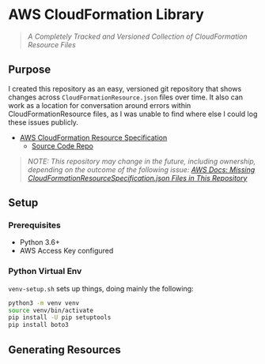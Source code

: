 # AWS CloudFormation Library

> *A Completely Tracked and Versioned Collection of CloudFormation Resource Files*

## Purpose

I created this repository as an easy, versioned git repository that shows changes across `CloudFormationResource.json` files over time. It also can work as a location for conversation around errors within CloudFormationResource files, as I was unable to find where else I could log these issues publicly.

* [AWS CloudFormation Resource Specification](https://docs.aws.amazon.com/AWSCloudFormation/latest/UserGuide/cfn-resource-specification.html)
  * [Source Code Repo](https://github.com/awsdocs/aws-cloudformation-user-guide/blob/master/doc_source/cfn-resource-specification.md)

> *NOTE: This repository may change in the future, including ownership, depending on the outcome of the following issue: [AWS Docs: Missing CloudFormationResourceSpecification.json Files in This Repository](https://github.com/awsdocs/aws-cloudformation-user-guide/issues/4)*

## Setup 

### Prerequisites

- Python 3.6+
- AWS Access Key configured

### Python Virtual Env

`venv-setup.sh` sets up things, doing mainly the following:

```bash
python3 -m venv venv
source venv/bin/activate
pip install -U pip setuptools
pip install boto3
```

## Generating Resources


